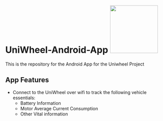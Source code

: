 # UniWheel-Android-App <img src="https://source.android.com/setup/images/Android_symbol_green_RGB.png" width=150>
This is the repository for the Android App for the Uniwheel Project

## App Features 
* Connect to the UniWheel over wifi to track the following vehicle essentials:
  * Battery Information
  * Motor Average Current Consumption 
  * Other Vital information
